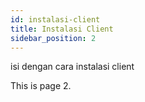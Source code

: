 ```yaml
---
id: instalasi-client
title: Instalasi Client
sidebar_position: 2
---
```


isi dengan cara instalasi client

This is page 2.
